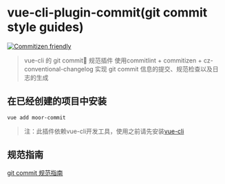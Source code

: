 # vue-cli-plugin-commit(git commit style guides)

[![Commitizen friendly](https://img.shields.io/badge/commitizen-friendly-brightgreen.svg)](http://commitizen.github.io/cz-cli/)

> vue-cli 的 git commit 规范插件
使用commitlint + commitizen + cz-conventional-changelog 实现 git commit 信息的提交、规范检查以及日志的生成

## 在已经创建的项目中安装

```
vue add moor-commit
```
> 注：此插件依赖vue-cli开发工具，使用之前请先安装[vue-cli](https://cli.vuejs.org/zh/)

## 规范指南

[git commit 规范指南](https://github.com/haitaodesign/Vue-Cli3.0-Enterprise-Boilerplate/issues/13)